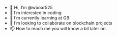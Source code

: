 - 👋 Hi, I’m @wboar525
- 👀 I’m interested in coding
- 🌱 I’m currently learning at GB
- 💞️ I’m looking to collaborate on blockchain projects
- 📫 How to reach me you will know a bit later on.

<!---
wboar525/wboar525 is a ✨ special ✨ repository because its `README.md` (this file) appears on your GitHub profile.
You can click the Preview link to take a look at your changes.
--->
